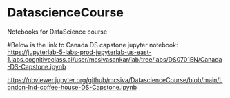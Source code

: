 # DatascienceCourse
Notebooks for DataScience course

#Below is the link to Canada DS capstone jupyter notebook:
https://jupyterlab-5-labs-prod-jupyterlab-us-east-1.labs.cognitiveclass.ai/user/mcsivasankar/lab/tree/labs/DS0701EN/Canada-DS-Capstone.ipynb

https://nbviewer.jupyter.org/github/mcsiva/DatascienceCourse/blob/main/London-Ind-coffee-house-DS-Capstone.ipynb

